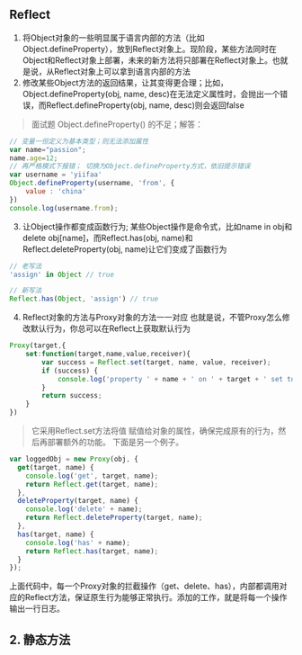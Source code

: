 ## Reflect
1. 将Object对象的一些明显属于语言内部的方法（比如Object.defineProperty），放到Reflect对象上。现阶段，某些方法同时在Object和Reflect对象上部署，未来的新方法将只部署在Reflect对象上。也就是说，从Reflect对象上可以拿到语言内部的方法
2. 修改某些Object方法的返回结果，让其变得更合理；比如，Object.defineProperty(obj, name, desc)在无法定义属性时，会抛出一个错误，而Reflect.defineProperty(obj, name, desc)则会返回false

> 面试题 Object.defineProperty() 的不足；解答：
``` javascript
// 变量一但定义为基本类型；则无法添加属性
var name="passion";
name.age=12;
// 再严格模式下报错； 切换为Object.defineProperty方式，依旧提示错误
var username = 'yiifaa'
Object.defineProperty(username, 'from', {
    value : 'china'
})
console.log(username.from);

```
3.  让Object操作都变成函数行为;
某些Object操作是命令式，比如name in obj和delete obj[name]，而Reflect.has(obj, name)和Reflect.deleteProperty(obj, name)让它们变成了函数行为
```javascript
// 老写法
'assign' in Object // true

// 新写法
Reflect.has(Object, 'assign') // true
```
4. Reflect对象的方法与Proxy对象的方法一一对应
也就是说，不管Proxy怎么修改默认行为，你总可以在Reflect上获取默认行为
```javascript
Proxy(target,{
    set:function(target,name,value,receiver){
        var success = Reflect.set(target, name, value, receiver);
        if (success) {
            console.log('property ' + name + ' on ' + target + ' set to ' + value);
        }
        return success;
    }
})

```
> 它采用Reflect.set方法将值 赋值给对象的属性，确保完成原有的行为，然后再部署额外的功能。
下面是另一个例子。
``` javascript
var loggedObj = new Proxy(obj, {
  get(target, name) {
    console.log('get', target, name);
    return Reflect.get(target, name);
  },
  deleteProperty(target, name) {
    console.log('delete' + name);
    return Reflect.deleteProperty(target, name);
  },
  has(target, name) {
    console.log('has' + name);
    return Reflect.has(target, name);
  }
});

```
上面代码中，每一个Proxy对象的拦截操作（get、delete、has），内部都调用对应的Reflect方法，保证原生行为能够正常执行。添加的工作，就是将每一个操作输出一行日志。

## 2. 静态方法
